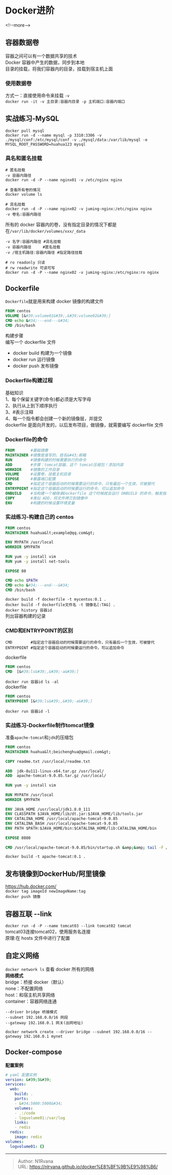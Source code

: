 # Docker进阶

  
  
&lt;!--more--&gt;  
## 容器数据卷  
容器之间可以有一个数据共享的技术  
Docker 容器中产生的数据，同步到本地  
目录的挂载，将我们容器内的目录，挂载到宿主机上面  
### 使用数据卷  
方式一：直接使用命令来挂载 `-v`  
`docker run -it -v 主目录:容器内目录 -p 主机端口:容器内端口`  
## 实战练习-MySQL  
```shell  
docker pull mysql  
docker run -d --name mysql -p 3310:3306 -v ./mysql/conf:/etc/mysql/conf -v ./mysql/data:/var/lib/mysql -e MYSQL_ROOT_PASSWORD=huahua123 mysql   
```  
### 具名和匿名挂载  
```shell  
# 匿名挂载  
-v 容器内路径  
docker run -d -P --name nginx01 -v /etc/nginx nginx  
  
# 查看所有卷的情况  
docker volume ls  
  
# 具名挂载  
docker run -d -P --name nginx02 -v juming-nginx:/etc/nginx nginx  
-v 卷名:容器内路径  
```  
所有的 docker 容器内的卷，没有指定目录的情况下都是在`/var/lib/docker/volumes/xxx/_data`  
```shell  
-v 名字:容器内路径 #具名挂载  
-v 容器内路径     #匿名挂载  
-v /宿主机路径:容器内路径 #指定路径挂载  
  
# ro readonly 只读  
# rw readwrite 可读可写   
docker run -d -P --name nginx02 -v juming-nginx:/etc/nginx:ro nginx  
```  
## Dockerfile  
`Dockerfile`就是用来构建 docker 镜像的构建文件  
```dockerfile  
FROM centos  
VOLUME [&#39;volume01&#39;,&#39;volume02&#39;]  
CMD echo &#34;---end---&#34;  
CMD /bin/bash  
```  
构建步骤  
编写一个 dockerfile 文件  
- docker build 构建为一个镜像  
- docker run 运行镜像  
- docker push 发布镜像  
### Dockerfile构建过程  
基础知识  
1、每个保留关键字(命令)都必须是大写字母  
2、执行从上到下顺序执行  
3、#表示注释  
4、每一个指令都会创建一个新的镜像层，并提交  
dockerfile 是面向开发的，以后发布项目，做镜像，就需要编写 dockerfile 文件  
### Dockerfile的命令  
```dockerfile  
FROM       #基础镜像  
MAINTAINER #镜像是谁写的，姓名&#43;邮箱  
RUN        #镜像构建的时候需要执行的命令  
ADD        #步骤：tomcat容器，这个 tomcat压缩包！添加内容  
WORKDIR    #镜像的工作目录  
VOLUME     #设置卷，挂载主机目录  
EXPOSE     #暴露端口配置  
CMD        #指定这个容器启动的时候需要运行的命令，只有最后一个生效，可被替代  
ENTRYPOINT #指定这个容器启动的时候要运行的命令，可以追加命令  
ONBUILD    #当构建一个被继承Dockerfile 这个时候就会运行 ONBUILD 的命令，触发指令  
COPY       #类似 ADD，将文件拷贝到镜像中  
ENV        #构建的时候设置环境变量  
```  
### 实战练习-构建自己的 centos  
```dockerfile  
FROM centos  
MAINTAINER huahua&lt;example@qq.com&gt;  
  
ENV MYPATH /usr/local  
WORKDIR $MYPATH  
  
RUN yum -y install vim  
RUN yum -y install net-tools  
  
EXPOSE 80  
  
CMD echo $PATH  
CMD echo &#34;---end---&#34;  
CMD /bin/bash  
```  
`docker build -f dockerfile -t mycentos:0.1 .`  
`docker build -f dockerfile文件名 -t 镜像名[:TAG] .`  
`docker history 容器id`  
列出容器构建的记录  
### CMD和ENTRYPOINT的区别  
```shell  
CMD        #指定这个容器启动的时候需要运行的命令，只有最后一个生效，可被替代  
ENTRYPOINT #指定这个容器启动的时候要运行的命令，可以追加命令  
```  
dockerfile  
```dockerfile  
FROM centos  
CMD  [&#39;ls&#39;,&#39;-a&#39;]  
```  
`docker run 容器id ls -al`  
dockerfile  
```dockerfile  
FROM centos  
ENTRYPOINT [&#39;ls&#39;,&#39;-a&#39;]  
```  
`docker run 容器id -l`  
### 实战练习-Dockerfile制作tomcat镜像  
准备`apache-tomcat`和`jdk`的压缩包  
```dockerfile  
FROM centos  
MAINTAINER huahua&lt;beichenghua@gmail.com&gt;  
  
COPY readme.txt /usr/local/readme.txt  
  
ADD  jdk-8u111-linux-x64.tar.gz /usr/local/  
ADD  apache-tomcat-9.0.85.tar.gz /usr/local/  
  
RUN yum -y install vim  
  
RUN MYPATH /usr/local  
WORKDIR $MYPATH  
  
ENV JAVA_HOME /usr/local/jdk1.8.0_111  
ENV CLASSPATH $JAVA_HOME/lib/dt.jar:$JAVA_HOME/lib/tools.jar  
ENV CATALINA_HOME /usr/local/apache-tomcat-9.0.85  
ENV CATALINA_BASH /usr/local/apache-tomcat-9.0.85  
ENV PATH $PATH:$JAVA_HOME/bin:$CATALINA_HOME/lib:CATALINA_HOME/bin  
  
EXPOSE 8080  
  
CMD /usr/local/apache-tomcat-9.0.85/bin/startup.sh &amp;&amp; tail -F /usr/local/apache-tomcat-9.0.85/logs/catalina.out  
```  
`docker build -t apache-tomcat:0.1 .`  
## 发布镜像到DockerHub/阿里镜像  
https://hub.docker.com/  
`docker tag imageId newImageName:tag`  
`docker push 镜像`  
  
## 容器互联 --link  
`docker run -d -P --name tomcat03 --link tomcat02 tomcat`  
tomcat03连接tomcat02，使用服务名连接  
原理:在 hosts 文件中进行了配置  
## 自定义网络  
`docker network ls` 查看 docker 所有的网络  
**网络模式**  
bridge：桥接 docker（默认）  
none：不配置网络  
host：和宿主机共享网络  
container：容器网络连通  
```shell  
--driver bridge 桥接模式  
--subnet 192.168.0.0/16 网段  
--gateway 192.168.0.1 网关(出网地址)  
  
docker network create --driver bridge --subnet 192.168.0.0/16 --gateway 192.168.0.1 mynet  
```  
## Docker-compose  
**配置案例**  
```yaml  
# yaml 配置实例  
version: &#39;3&#39;  
services:  
  web:  
    build: .  
    ports:  
    - &#34;5000:5000&#34;  
    volumes:  
    - .:/code  
    - logvolume01:/var/log  
    links:  
    - redis  
  redis:  
    image: redis  
volumes:  
  logvolume01: {}  
```  

---

> Author: N1Rvana  
> URL: https://nlrvana.github.io/docker%E8%BF%9B%E9%98%B6/  

